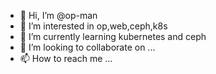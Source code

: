 - 👋 Hi, I’m @op-man
- 👀 I’m interested in op,web,ceph,k8s
- 🌱 I’m currently learning kubernetes and ceph
- 💞️ I’m looking to collaborate on ...
- 📫 How to reach me ...

<!---
op-man/op-man is a ✨ special ✨ repository because its `README.md` (this file) appears on your GitHub profile.
You can click the Preview link to take a look at your changes.
--->
